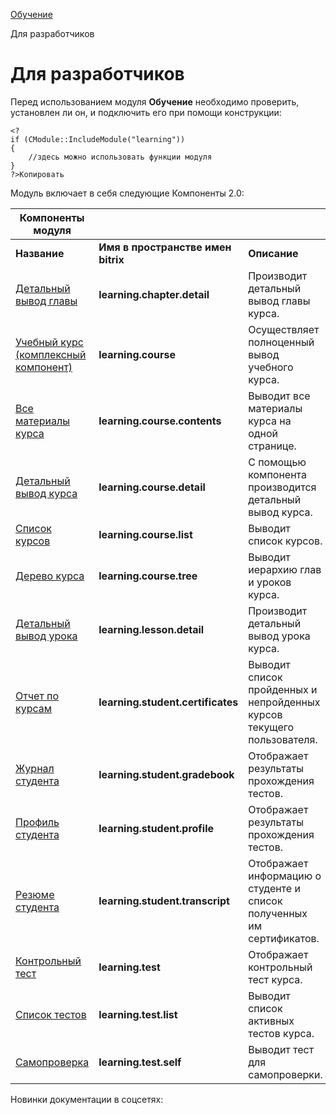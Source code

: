 [Обучение](/api_help/learning/index.php)

Для разработчиков

Для разработчиков
=================

Перед использованием модуля **Обучение** необходимо проверить, установлен ли он, и подключить его при помощи конструкции:

```
<?
if (CModule::IncludeModule("learning"))
{
	//здесь можно использовать функции модуля
}
?>Копировать
```

  
Модуль включает в себя следующие Компоненты 2.0:
  

| **Компоненты модуля** | | |
| --- | --- | --- |
| **Название** | **Имя в пространстве имен bitrix** | **Описание** |
| [Детальный вывод главы](https://dev.1c-bitrix.ru/user_help/components/services/learning/learning_chapter_detail.php) | **learning.chapter.detail** | Производит детальный вывод главы курса. |
| [Учебный курс (комплексный компонент)](https://dev.1c-bitrix.ru/user_help/components/services/learning/learning_course.php) | **learning.course** | Осуществляет полноценный вывод учебного курса. |
| [Все материалы курса](https://dev.1c-bitrix.ru/user_help/components/services/learning/learning_course_contents.php) | **learning.course.contents** | Выводит все материалы курса на одной странице. |
| [Детальный вывод курса](https://dev.1c-bitrix.ru/user_help/components/services/learning/learning_course_detail.php) | **learning.course.detail** | С помощью компонента производится детальный вывод курса. |
| [Список курсов](https://dev.1c-bitrix.ru/user_help/components/services/learning/learning_course_list.php) | **learning.course.list** | Выводит список курсов. |
| [Дерево курса](https://dev.1c-bitrix.ru/user_help/components/services/learning/learning_course_tree.php) | **learning.course.tree** | Выводит иерархию глав и уроков курса. |
| [Детальный вывод урока](https://dev.1c-bitrix.ru/user_help/components/services/learning/learning_lesson_detail.php) | **learning.lesson.detail** | Производит детальный вывод урока курса. |
| [Отчет по курсам](https://dev.1c-bitrix.ru/user_help/components/services/learning/learning_student_certificates.php) | **learning.student.certificates** | Выводит список пройденных и непройденных курсов текущего пользователя. |
| [Журнал студента](https://dev.1c-bitrix.ru/user_help/components/services/learning/learning_student_gradebook.php) | **learning.student.gradebook** | Отображает результаты прохождения тестов. |
| [Профиль студента](https://dev.1c-bitrix.ru/user_help/components/services/learning/learning_student_profile.php) | **learning.student.profile** | Отображает результаты прохождения тестов. |
| [Резюме студента](https://dev.1c-bitrix.ru/user_help/components/services/learning/learning_student_transcript.php) | **learning.student.transcript** | Отображает информацию о студенте и список полученных им сертификатов. |
| [Контрольный тест](https://dev.1c-bitrix.ru/user_help/components/services/learning/learning_test.php) | **learning.test** | Отображает контрольный тест курса. |
| [Список тестов](https://dev.1c-bitrix.ru/user_help/components/services/learning/learning_test_list.php) | **learning.test.list** | Выводит список активных тестов курса. |
| [Самопроверка](https://dev.1c-bitrix.ru/user_help/components/services/learning/learning_test_self.php) | **learning.test.self** | Выводит тест для самопроверки. |

Новинки документации в соцсетях: